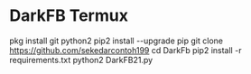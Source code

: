 # DarkFB Termux

pkg install git python2
pip2 install --upgrade pip
git clone https://github.com/sekedarcontoh199
cd DarkFb
pip2 install -r requirements.txt
python2 DarkFB21.py
